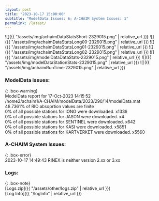 ```yaml
---
layout: post
title: "2023-10-17 15:00:00"
subtitle: "ModelData Issues: 6; A-CHAIM System Issues: 1"
permalink: /latest/
---
```


![]({{ "/assets/img/achaimDataStatsShort-2329015.png" | relative_url }})
![]({{ "/assets/img/achaimDataStatsLong00-2329015.png" | relative_url }})
![]({{ "/assets/img/achaimDataStatsLong01-2329015.png" | relative_url }})
![]({{ "/assets/img/achaimDataStatsLong02-2329015.png" | relative_url }})
![]({{ "/assets/img/modelDataDataStats-2329015.png" | relative_url }})
![]({{ "/assets/img/modelDataStationStats-2329015.png" | relative_url }})
![]({{ "/assets/img/achaimRunTime-2329015.png" | relative_url }})


### ModelData Issues:  
  
{: .box-warning}  
 ModelData report for 17-Oct-2023 14:15:52   
 /home2/achaim1/A-CHAIM/modelData/2023/290/14/modelData.mat   
 48.7361% of RIO absoprtion values are finite   
 0% of all possible stations for IONO were downloaded. x1339   
 0% of all possible stations for JASON were downloaded. x4   
 0% of all possible stations for SENTINEL were downloaded. x642   
 0% of all possible stations for KASI were downloaded. x5851   
 0% of all possible stations for KARTVERKET were downloaded. x5560   
  
### A-CHAIM System Issues:  
  
{: .box-error}  
2023-10-17 14:49:43 RINEX is neither version 2.xx or 3.xx  

### Logs:  
  
{: .box-note}  
[Logs.zip]({{ "/assets/other/logs.zip" | relative_url }})  
[Log Info]({{ "/logInfo" | relative_url }})  
